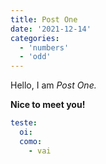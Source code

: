 ```yaml
---
title: Post One
date: '2021-12-14'
categories:
  - 'numbers'
  - 'odd'
---
```


Hello, I am _Post One._

**Nice to meet you!**

```yaml
teste:
  oi:
  como:
    - vai
```
